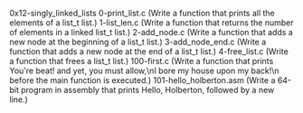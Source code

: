 0x12-singly_linked_lists
0-print_list.c (Write a function that prints all the elements of a list_t list.)
1-list_len.c (Write a function that returns the number of elements in a linked list_t list.)
2-add_node.c (Write a function that adds a new node at the beginning of a list_t list.)
3-add_node_end.c (Write a function that adds a new node at the end of a list_t list.)
4-free_list.c (Write a function that frees a list_t list.)
100-first.c (Write a function that prints You're beat! and yet, you must allow,\nI bore my house upon my back!\n before the main function is executed.)
101-hello_holberton.asm (Write a 64-bit program in assembly that prints Hello, Holberton, followed by a new line.)
